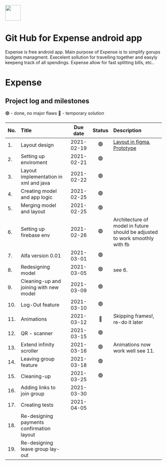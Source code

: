 
<img src="https://user-images.githubusercontent.com/64683954/112608591-caf0ba80-8e1a-11eb-983a-bda998f0632f.png" width="50" height="50"> 

# Git Hub for Expense android app
Expense is free android app.
Main purpose of Expense is to simplify gorups budgets managment. Execelent sollution for travelling together and easyly keepeng track of all spendings. Expense allow for fast splitting bills, etc..


# Expense
## Project log and milestones

🟢 - done, no major flaws
🔴 - temporary solution


| No. | Title | Due date | Status | Description |
| :--- | :--- | :---: | :---: | :--- |
| 1. | Layout design | 2021-02-19 | :green_circle: | [Layout in figma](https://www.figma.com/file/poj3KbWGYV5MOSEB41TOdi/Expense), [Prototype](https://www.figma.com/proto/poj3KbWGYV5MOSEB41TOdi/Expense?scaling=scale-down&page-id=0%3A1&node-id=1%3A2)|
| 2. | Setting up enviroment | 2021-02-21 | 🟢 | |
| 3. | Layout implementation in xml and java | 2021-02-22 | 🟢 | |
| 4. | Creating model and app logic | 2021-02-25 | 🟢 | |
| 5. | Merging model and layout | 2021-02-25 | 🟢 | |
| 6. | Setting up firebase env | 2021-02-26 | 🟢 | Architecture of model in future should be adjusted to work smoothly with fb | |
| 7. | Alfa version 0.01 | 2021-03-01 | 🟢 | |
| 8. | Redesigning model | 2021-03-05 | 🟢 | see 6. |
| 9. | Cleaning-up and joining with new model | 2021-03-09 | 🟢 | |
| 10. | Log-Out feature | 2021-03-10 | 🟢 | |
| 11. | Animations | 2021-03-12 |  🔴 | Skipping frames!, re-do it later |
| 12. | QR - scanner | 2021-03-15 | 🟢 | |
| 13. | Extend infinity scroller | 2021-03-16 | 🟢 | Animations now work well see 11. |
| 14. | Leaving group feature | 2021-03-18 | 🟢 | |
| 15. | Cleaning-up | 2021-03-25 | 🟢 | |
| 16. | Adding links to join group | 2021-03-30 |  | |
| 17. | Creating tests | 2021-04-05 |  | |
| 18. | Re-designing payments confirmation layout | | |
| 19. | Re-designing leave group lay-out | | | 

	
